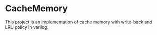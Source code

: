# CacheMemory
This project is an implementation of cache memory with write-back and LRU policy in verilog.
